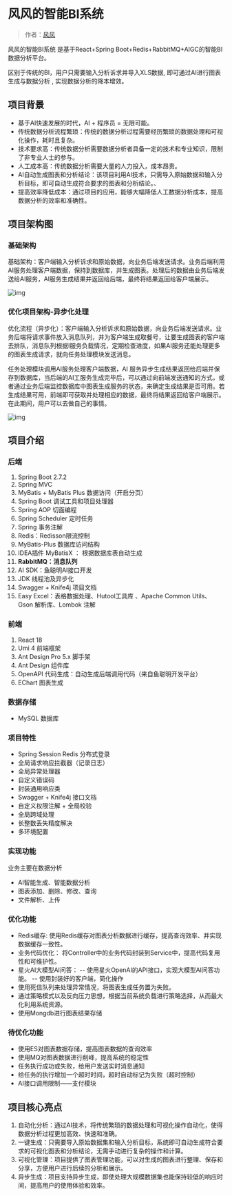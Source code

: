 # 风风的智能BI系统
> 作者：[风风](https://github.com/like45599/)


风风的智能BI系统
是基于React+Spring Boot+Redis+RabbitMQ+AIGC的智能BI数据分析平台。

区别于传统的BI，用户只需要输入分析诉求并导入XLS数据, 即可通过AI进行图表生成与数据分析 , 实现数据分析的降本增效。

## 项目背景

- 基于AI快速发展的时代，AI + 程序员 = 无限可能。
- 传统数据分析流程繁琐：传统的数据分析过程需要经历繁琐的数据处理和可视化操作，耗时且复杂。
- 技术要求高：传统数据分析需要数据分析者具备一定的技术和专业知识，限制了非专业人士的参与。
- 人工成本高：传统数据分析需要大量的人力投入，成本昂贵。
- AI自动生成图表和分析结论：该项目利用AI技术，只需导入原始数据和输入分析目标，即可自动生成符合要求的图表和分析结论。、
- 提高效率降低成本：通过项目的应用，能够大幅降低人工数据分析成本，提高数据分析的效率和准确性。

## 项目架构图



### 基础架构

基础架构：客户端输入分析诉求和原始数据，向业务后端发送请求。业务后端利用AI服务处理客户端数据，保持到数据库，并生成图表。处理后的数据由业务后端发送给AI服务，AI服务生成结果并返回给后端，最终将结果返回给客户端展示。

![img](https://user-images.githubusercontent.com/94662685/248857523-deff2de3-c370-4a9a-9628-723ace5ab4b3.png)

### 优化项目架构-异步化处理

优化流程（异步化）：客户端输入分析诉求和原始数据，向业务后端发送请求。业务后端将请求事件放入消息队列，并为客户端生成取餐号，让要生成图表的客户端去排队，消息队列根据I服务负载情况，定期检查进度，如果AI服务还能处理更多的图表生成请求，就向任务处理模块发送消息。

任务处理模块调用AI服务处理客户端数据，AI 服务异步生成结果返回给后端并保存到数据库，当后端的AI工服务生成完毕后，可以通过向前端发送通知的方式，或者通过业务后端监控数据库中图表生成服务的状态，来确定生成结果是否可用。若生成结果可用，前端即可获取并处理相应的数据，最终将结果返回给客户端展示。在此期间，用户可以去做自己的事情。

![img](https://user-images.githubusercontent.com/94662685/248858431-6dbf41e0-adfe-40cf-94da-f3db6c73b69d.png)

## 项目介绍

### 后端

1. Spring Boot 2.7.2
2. Spring MVC
3. MyBatis + MyBatis Plus 数据访问（开启分页）
4. Spring Boot 调试工具和项目处理器
5. Spring AOP 切面编程
6. Spring Scheduler 定时任务
7. Spring 事务注解
8. Redis：Redisson限流控制
9. MyBatis-Plus 数据库访问结构
10. IDEA插件 MyBatisX ： 根据数据库表自动生成
11. **RabbitMQ：消息队列**
12. AI SDK：鱼聪明AI接口开发
13. JDK 线程池及异步化
14. Swagger + Knife4j 项目文档
15. Easy Excel：表格数据处理、Hutool工具库 、Apache Common Utils、Gson 解析库、Lombok 注解

### 前端

1. React 18
2. Umi 4 前端框架
3. Ant Design Pro 5.x 脚手架
4. Ant Design 组件库
5. OpenAPI 代码生成：自动生成后端调用代码（来自鱼聪明开发平台）
6. EChart 图表生成

### 数据存储

- MySQL 数据库

### 项目特性

- Spring Session Redis 分布式登录
- 全局请求响应拦截器（记录日志）
- 全局异常处理器
- 自定义错误码
- 封装通用响应类
- Swagger + Knife4j 接口文档
- 自定义权限注解 + 全局校验
- 全局跨域处理
- 长整数丢失精度解决
- 多环境配置


### 实现功能

业务主要在数据分析

- AI智能生成、智能数据分析
- 图表添加、删除、修改、查询
- 文件解析、上传

### 优化功能

- Redis缓存:
使用Redis缓存对图表分析数据进行缓存，提高查询效率、并实现数据缓存一致性。
- 业务代码优化：
将Controller中的业务代码封装到Service中，提高代码复用性和可维护性。
- 星火AI大模型AI问答：
  -- 使用星火OpenAI的API接口，实现大模型AI问答功能。
  -- 使用封装好的客户端，简化操作
- 使用死信队列来处理异常情况，将图表生成任务置为失败。
- 通过策略模式以及反向压力思想，根据当前系统负载进行策略选择，从而最大化利用系统资源。
- 使用Mongdb进行图表结果存储
### 待优化功能

- 使用ES对图表数据存储，提高图表数据的查询效率
- 使用MQ对图表数据进行削峰，提高系统的稳定性
- 任务执行成功或失败，给用户发送实时消息通知
- 给任务的执行增加一个超时时间，超时自动标记为失败（超时控制）
- AI接口调用限制——支付模块
## 项目核心亮点

1. 自动化分析：通过AI技术，将传统繁琐的数据处理和可视化操作自动化，使得数据分析过程更加高效、快速和准确。
2. 一键生成：只需要导入原始数据集和输入分析目标，系统即可自动生成符合要求的可视化图表和分析结论，无需手动进行复杂的操作和计算。
3. 可视化管理：项目提供了图表管理功能，可以对生成的图表进行整理、保存和分享，方便用户进行后续的分析和展示。
4. 异步生成：项目支持异步生成，即使处理大规模数据集也能保持较低的响应时间，提高用户的使用体验和效率。
